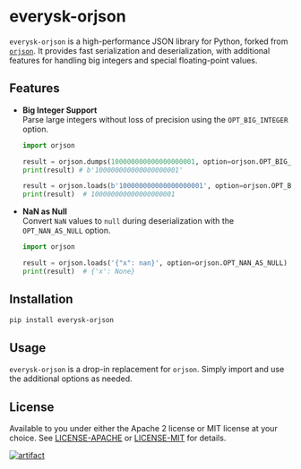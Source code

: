 # everysk-orjson

`everysk-orjson` is a high-performance JSON library for Python, forked from [`orjson`](https://github.com/ijl/orjson). It provides fast serialization and deserialization, with additional features for handling big integers and special floating-point values.

## Features

- **Big Integer Support**  
    Parse large integers without loss of precision using the `OPT_BIG_INTEGER` option.

    ```python
    import orjson

    result = orjson.dumps(100000000000000000001, option=orjson.OPT_BIG_INTEGER)
    print(result) # b'100000000000000000001'

    result = orjson.loads(b'100000000000000000001', option=orjson.OPT_BIG_INTEGER)
    print(result)  # 100000000000000000001
    ```

- **NaN as Null**  
    Convert `NaN` values to `null` during deserialization with the `OPT_NAN_AS_NULL` option.

    ```python
    import orjson

    result = orjson.loads('{"x": nan}', option=orjson.OPT_NAN_AS_NULL)
    print(result)  # {'x': None}
    ```

## Installation

```bash
pip install everysk-orjson
```

## Usage

`everysk-orjson` is a drop-in replacement for `orjson`. Simply import and use the additional options as needed.

## License

Available to you under either the Apache 2 license or MIT license at your choice.
See [LICENSE-APACHE](./LICENSE-APACHE) or [LICENSE-MIT](./LICENSE-MIT) for details.


[![artifact](https://github.com/Everysk/orjson/actions/workflows/artifact.yaml/badge.svg?branch=master)](https://github.com/Everysk/orjson/actions/workflows/artifact.yaml)
